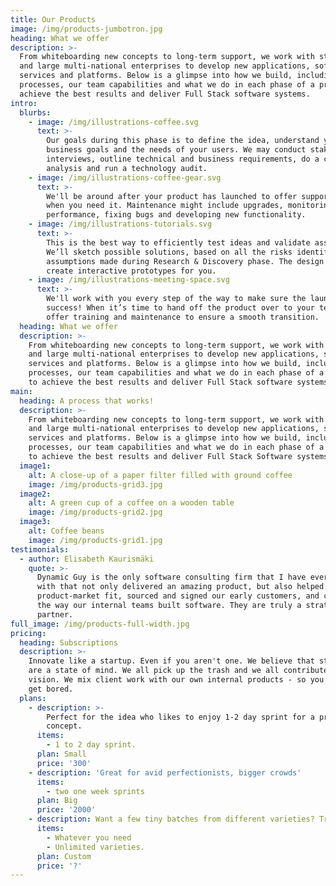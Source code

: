 ```yaml
---
title: Our Products
image: /img/products-jumbotron.jpg
heading: What we offer
description: >-
  From whiteboarding new concepts to long-term support, we work with startups
  and large multi-national enterprises to develop new applications, software,
  services and platforms. Below is a glimpse into how we build, including our
  processes, our team capabilities and what we do in each phase of a project to
  achieve the best results and deliver Full Stack software systems.
intro:
  blurbs:
    - image: /img/illustrations-coffee.svg
      text: >-
        Our goals during this phase is to define the idea, understand your
        business goals and the needs of your users. We may conduct stakeholder
        interviews, outline technical and business requirements, do a competitor
        analysis and run a technology audit.
    - image: /img/illustrations-coffee-gear.svg
      text: >-
        We'll be around after your product has launched to offer support as and
        when you need it. Maintenance might include upgrades, monitoring
        performance, fixing bugs and developing new functionality.
    - image: /img/illustrations-tutorials.svg
      text: >-
        This is the best way to efficiently test ideas and validate assumptions.
        We’ll sketch possible solutions, based on all the risks identified and
        assumptions made during Research & Discovery phase. The design team will
        create interactive prototypes for you.
    - image: /img/illustrations-meeting-space.svg
      text: >-
        We'll work with you every step of the way to make sure the launch is a
        success! When it’s time to hand off the product over to your team, we’ll
        offer training and maintenance to ensure a smooth transition.
  heading: What we offer
  description: >-
    From whiteboarding new concepts to long-term support, we work with startups
    and large multi-national enterprises to develop new applications, software,
    services and platforms. Below is a glimpse into how we build, including our
    processes, our team capabilities and what we do in each phase of a project
    to achieve the best results and deliver Full Stack software systems.
main:
  heading: A process that works!
  description: >-
    From whiteboarding new concepts to long-term support, we work with startups
    and large multi-national enterprises to develop new applications, software,
    services and platforms. Below is a glimpse into how we build, including our
    processes, our team capabilities and what we do in each phase of a project
    to achieve the best results and deliver Full Stack Software systems.
  image1:
    alt: A close-up of a paper filter filled with ground coffee
    image: /img/products-grid3.jpg
  image2:
    alt: A green cup of a coffee on a wooden table
    image: /img/products-grid2.jpg
  image3:
    alt: Coffee beans
    image: /img/products-grid1.jpg
testimonials:
  - author: Elisabeth Kaurismäki
    quote: >-
      Dynamic Guy is the only software consulting firm that I have ever worked
      with that not only delivered an amazing product, but also helped us find
      product-market fit, sourced and signed our early customers, and changed
      the way our internal teams built software. They are truly a strategic
      partner.
full_image: /img/products-full-width.jpg
pricing:
  heading: Subscriptions
  description: >-
    Innovate like a startup. Even if you aren't one. We believe that startups
    are a state of mind. We all pick up the trash and we all contribute to the
    vision. We mix client work with our own internal products - so you'll never
    get bored.
  plans:
    - description: >-
        Perfect for the idea who likes to enjoy 1-2 day sprint for a proof of
        concept.
      items:
        - 1 to 2 day sprint.
      plan: Small
      price: '300'
    - description: 'Great for avid perfectionists, bigger crowds'
      items:
        - two one week sprints
      plan: Big
      price: '2000'
    - description: Want a few tiny batches from different varieties? Try our custom plan
      items:
        - Whatever you need
        - Unlimited varieties.
      plan: Custom
      price: '?'
---
```


